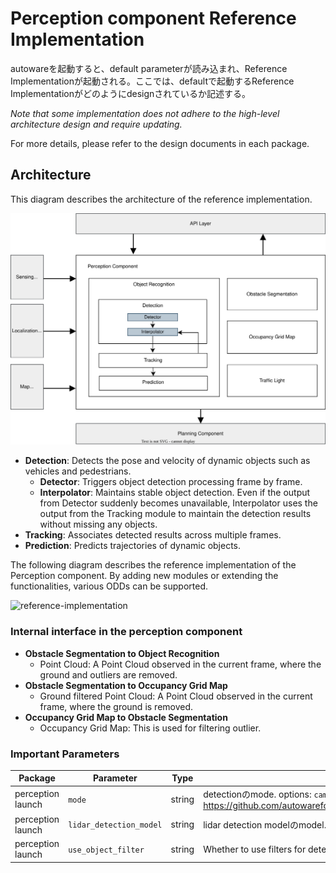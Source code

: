 # Perception component Reference Implementation

autowareを起動すると、default parameterが読み込まれ、Reference Implementationが起動される。ここでは、defaultで起動するReference Implementationがどのようにdesignされているか記述する。

_Note that some implementation does not adhere to the high-level architecture design and require updating._

For more details, please refer to the design documents in each package.

## Architecture

This diagram describes the architecture of the reference implementation.

![overall-perception-architecture](image/reference-implementation-perception-diagram.drawio.svg)

  - **Detection**: Detects the pose and velocity of dynamic objects such as vehicles and pedestrians.
    - **Detector**: Triggers object detection processing frame by frame.
    - **Interpolator**: Maintains stable object detection. Even if the output from Detector suddenly becomes unavailable, Interpolator uses the output from the Tracking module to maintain the detection results without missing any objects.
  - **Tracking**: Associates detected results across multiple frames.
  - **Prediction**: Predicts trajectories of dynamic objects.


The following diagram describes the reference implementation of the Perception component. By adding new modules or extending the functionalities, various ODDs can be supported.

![reference-implementation](image/perception-diagram.png)

### Internal interface in the perception component

- **Obstacle Segmentation to Object Recognition**
  - Point Cloud: A Point Cloud observed in the current frame, where the ground and outliers are removed.
- **Obstacle Segmentation to Occupancy Grid Map**
  - Ground filtered Point Cloud: A Point Cloud observed in the current frame, where the ground is removed.
- **Occupancy Grid Map to Obstacle Segmentation**
  - Occupancy Grid Map: This is used for filtering outlier.

### Important Parameters

| Package           | Parameter               | Type   | Description                                                                                                                                                                                                                                            |
| ----------------- | ----------------------- | ------ | ------------------------------------------------------------------------------------------------------------------------------------------------------------------------------------------------------------------------------------------------------ |
| perception launch | `mode`                  | string | detectionのmode. options: `camera_lidar_radar_fusion`, `camera_lidar_fusion`, `lidar_radar_fusion`, `lidar` or `radar` <https://github.com/autowarefoundation/autoware.universe/blob/main/launch/tier4_perception_launch/launch/perception.launch.xml> |
| perception launch | `lidar_detection_model` | string | lidar detection modelのmodel. options: `centerpoint`, `apollo`, `pointpainting`, `clustering`                                                                                                                                                          |
| perception launch | `use_object_filter`     | string | Whether to use filters for detected objects. They can filter objects bu using either vector maps or relative positions.                                                                                                                                |